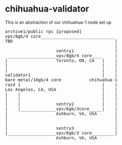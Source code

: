 # chihuahua-validator

This is an abstraction of our chihuahua-1 node set up


<pre>archive1/public rpc [proposed]
vps/8gb/4 core_____________________________
TBD                                        |
                                           |
                    sentry1                |
 ___________________vps/8gb/4 core____     |
|                   Toronto, ON, CA   |    |
|                                     |    |
|                                     |    |
validator1                            |    |
bare metal/16gb/4 core           chihuahua-1
raid 1                                |    |
Los Angeles, CA, USA                  |    |
|    |                                |    |
|    |                                |    |
|    |              sentry2           |    |
|    |______________vps/6gb/3core_____|    |
|                   Ashburn, VA, USA       |
|                                          |            
|                                          |
|                   sentry3                |
|___________________vps/6gb/3 core_________|
                    Ashburn, VA, USA</pre>
